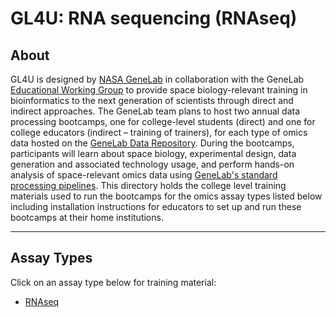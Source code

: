 # GL4U: RNA sequencing (RNAseq)

## About
GL4U is designed by [NASA GeneLab](https://genelab.nasa.gov/) in collaboration with the GeneLab [Educational Working Group]() to provide space biology-relevant training in bioinformatics to the next generation of scientists through direct and indirect approaches. The GeneLab team plans to host two annual data processing bootcamps, one for college-level students (direct) and one for college educators (indirect – training of trainers), for each type of omics data hosted on the [GeneLab Data Repository](https://genelab-data.ndc.nasa.gov/genelab/projects). During the bootcamps, participants will learn about space biology, experimental design, data generation and associated technology usage, and perform hands-on analysis of space-relevant omics data using [GeneLab's standard processing pipelines](https://github.com/nasa/GeneLab_Data_Processing). This directory holds the college level training materials used to run the bootcamps for the omics assay types listed below including installation instructions for educators to set up and run these bootcamps at their home institutions.

---
## Assay Types
Click on an assay type below for training material:
- [RNAseq](RNAseq)  
